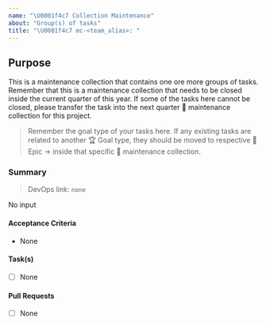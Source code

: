 ```yaml
---
name: "\U0001f4c7 Collection Maintenance"
about: "Group(s) of tasks"
title: "\U0001f4c7 mc-<team_alias>: "
---
```


## Purpose

This is a maintenance collection that contains one ore more groups of tasks. Remember that this is a maintenance collection that needs to be closed inside the current quarter of this year. If some of the tasks here cannot be closed, please transfer the task into the next quarter :card_index: maintenance collection for this project.

> Remember the goal type of your tasks here. If any existing tasks are related to another :trophy: Goal type, they should be moved to respective :crown: Epic ->  inside that specific :card_index: maintenance collection.

### Summary

> DevOps link: `none` <!-- Example: AB#<item_number> -->

No input

#### Acceptance Criteria

- None

#### Task(s)

- [ ] None

#### Pull Requests

- [ ] None
